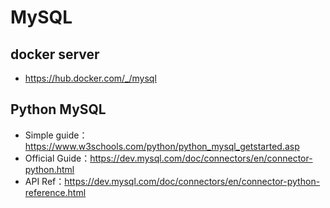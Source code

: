
# MySQL
## docker server
* https://hub.docker.com/_/mysql

## Python MySQL
* Simple guide：https://www.w3schools.com/python/python_mysql_getstarted.asp
* Official Guide：https://dev.mysql.com/doc/connectors/en/connector-python.html
* API Ref：https://dev.mysql.com/doc/connectors/en/connector-python-reference.html